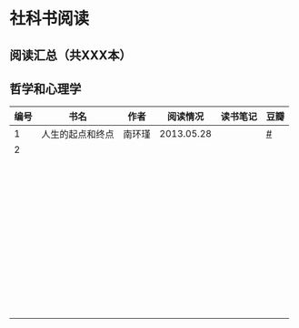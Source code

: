 # 社科书阅读

## 阅读汇总（共XXX本）

## 哲学和心理学

| 编号 | 书名             | 作者   | 阅读情况   | 读书笔记 | 豆瓣                                          |
| ---- | ---------------- | ------ | ---------- | -------- | --------------------------------------------- |
| 1    | 人生的起点和终点 | 南环瑾 | 2013.05.28 |          | [#](https://book.douban.com/subject/3069690/) |
| 2    |                  |        |            |          |                                               |
|      |                  |        |            |          |                                               |
|      |                  |        |            |          |                                               |
|      |                  |        |            |          |                                               |
|      |                  |        |            |          |                                               |
|      |                  |        |            |          |                                               |
|      |                  |        |            |          |                                               |
|      |                  |        |            |          |                                               |
|      |                  |        |            |          |                                               |
|      |                  |        |            |          |                                               |
|      |                  |        |            |          |                                               |
|      |                  |        |            |          |                                               |
|      |                  |        |            |          |                                               |
|      |                  |        |            |          |                                               |
|      |                  |        |            |          |                                               |
|      |                  |        |            |          |                                               |
|      |                  |        |            |          |                                               |
|      |                  |        |            |          |                                               |
|      |                  |        |            |          |                                               |
|      |                  |        |            |          |                                               |
|      |                  |        |            |          |                                               |
|      |                  |        |            |          |                                               |
|      |                  |        |            |          |                                               |
|      |                  |        |            |          |                                               |
|      |                  |        |            |          |                                               |
|      |                  |        |            |          |                                               |
|      |                  |        |            |          |                                               |
|      |                  |        |            |          |                                               |
|      |                  |        |            |          |                                               |
|      |                  |        |            |          |                                               |
|      |                  |        |            |          |                                               |
|      |                  |        |            |          |                                               |
|      |                  |        |            |          |                                               |
|      |                  |        |            |          |                                               |
|      |                  |        |            |          |                                               |
|      |                  |        |            |          |                                               |
|      |                  |        |            |          |                                               |
|      |                  |        |            |          |                                               |
|      |                  |        |            |          |                                               |
|      |                  |        |            |          |                                               |
|      |                  |        |            |          |                                               |
|      |                  |        |            |          |                                               |
|      |                  |        |            |          |                                               |
|      |                  |        |            |          |                                               |
|      |                  |        |            |          |                                               |
|      |                  |        |            |          |                                               |
|      |                  |        |            |          |                                               |
|      |                  |        |            |          |                                               |


